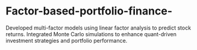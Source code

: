 # Factor-based-portfolio-finance-
 Developed multi-factor models using linear factor analysis to predict stock returns.  Integrated Monte Carlo simulations to enhance quant-driven investment strategies and portfolio  performance.
